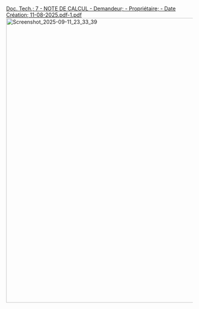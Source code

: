 [Doc. Tech.; 7 - NOTE DE CALCUL - Demandeur; - Propriétaire; - Date Création; 11-08-2025.pdf-1.pdf](https://github.com/user-attachments/files/22414100/Doc.Tech.7.-.NOTE.DE.CALCUL.-.Demandeur.-.Proprietaire.-.Date.Creation.11-08-2025.pdf-1.pdf)
<img width="1366" height="768" alt="Screenshot_2025-09-11_23_33_39" src="https://github.com/user-attachments/assets/daf7dc3e-941d-401a-bf68-6e977ebbc9d2" />
